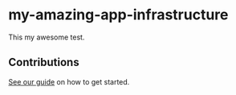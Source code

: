 # my-amazing-app-infrastructure

This my awesome test.

## Contributions

[See our guide](contributing.md) on how to get started.
